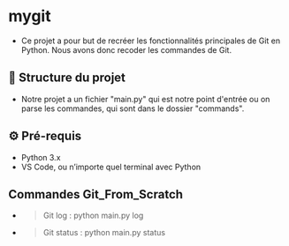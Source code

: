 # mygit

- Ce projet a pour but de recréer les fonctionnalités principales de Git en Python. Nous avons donc recoder les commandes de Git.

## 📁 Structure du projet

- Notre projet a un fichier "main.py" qui est notre point d'entrée ou on parse les commandes, qui sont dans le dossier "commands".

## ⚙️ Pré-requis

- Python 3.x
- VS Code, ou n’importe quel terminal avec Python


## Commandes Git_From_Scratch

- > Git log : python main.py log
- > Git status : python main.py status
